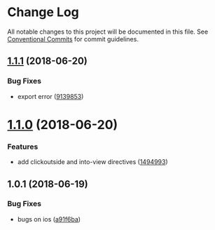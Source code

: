 # Change Log

All notable changes to this project will be documented in this file.
See [Conventional Commits](https://conventionalcommits.org) for commit guidelines.

<a name="1.1.1"></a>
## [1.1.1](https://github.com/xxxxxMiss/ic-utils/tree/master/packages/focus/compare/ic-vue-focus@1.1.0...ic-vue-focus@1.1.1) (2018-06-20)


### Bug Fixes

* export error ([9139853](https://github.com/xxxxxMiss/ic-utils/tree/master/packages/focus/commit/9139853))




<a name="1.1.0"></a>
# [1.1.0](https://github.com/xxxxxMiss/ic-utils/tree/master/packages/focus/compare/ic-vue-focus@1.0.1...ic-vue-focus@1.1.0) (2018-06-20)


### Features

* add clickoutside and into-view directives ([1494993](https://github.com/xxxxxMiss/ic-utils/tree/master/packages/focus/commit/1494993))




<a name="1.0.1"></a>
## 1.0.1 (2018-06-19)


### Bug Fixes

* bugs on ios ([a91f6ba](https://github.com/xxxxxMiss/ic-utils/tree/master/packages/focus/commit/a91f6ba))
